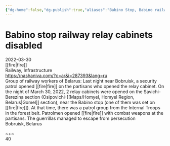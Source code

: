 ```yaml
---
{"dg-home":false,"dg-publish":true,"aliases":"Babino Stop, Babino railway, Babino stopping point, Babino","locations":null,"tag":"Railway, Infrastructure, fire","date":null,"title":"Babino stop railway relay cabinets disabled","permalink":"/babino-stop-railway-relay-cabinets-disabled/","dgHomeLink":true,"dgPassFrontmatter":true}
---
```



# Babino stop railway relay cabinets disabled

2022-03-30  
[[fire|fire]]  
Railway, Infrastructure  
https://nashaniva.com/?c=ar&i=287393&lang=ru  
Group of railway workers of Belarus: Last night near Bobruisk, a security patrol opened [[fire|fire]] on the partisans who opened the relay cabinet. On the night of March 30, 2022, 2 relay cabinets were opened on the Savichi-Berezina section (Osipovichi-[[Maps/Homyel, Homyel Region, Belarus|Gomel]] section), near the Babino stop (one of them was set on [[fire|fire]]). At that time, there was a patrol group from the Internal Troops in the forest belt. Patrolmen opened [[fire|fire]] with combat weapons at the partisans. The guerrillas managed to escape from persecution  
Bobruisk, Belarus

~+~  
40
